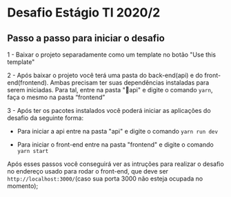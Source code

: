 # Desafio Estágio TI 2020/2

## Passo a passo para iniciar o desafio

 1 - Baixar o projeto separadamente como um template no botão "Use this template"

 2 - Após baixar o projeto você terá uma pasta do back-end(api) e do front-end(frontend). Ambas precisam ter suas dependências instaladas para serem iniciadas. Para tal, entre na pasta "api" e digite o comando `yarn`, faça o mesmo na pasta “frontend”

 3 - Após ter os pacotes instalados você poderá iniciar as aplicações do desafio da seguinte forma:
   
   - Para iniciar a api entre na pasta "api" e digite o comando `yarn run dev`
   
   - Para iniciar o front-end entre na pasta "frontend" e digite o comando `yarn start`

  Após esses passos você conseguirá ver as intruções para realizar o desafio no endereço usado para rodar o front-end, que deve ser `http://localhost:3000/`(caso sua porta 3000 não esteja ocupada no momento);